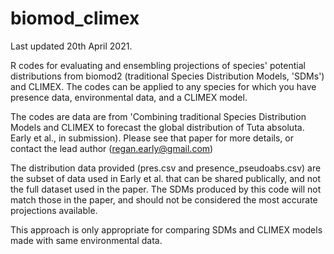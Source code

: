 # biomod_climex
Last updated 20th April 2021.

R codes for evaluating and ensembling projections of species' potential distributions from biomod2 (traditional Species Distribution Models, 'SDMs') and CLIMEX. The codes can be applied to any species for which you have presence data, environmental data, and a CLIMEX model. 

The codes are data are from 'Combining traditional Species Distribution Models and CLIMEX to forecast the global distribution of Tuta absoluta. Early et al., in submission). Please see that paper for more details, or contact the lead author (regan.early@gmail.com)

The distribution data provided (pres.csv and presence_pseudoabs.csv) are the subset of data used in Early et al. that can be shared publically, and not the full dataset used in the paper. The SDMs produced by this code will not match those in the paper, and should not be considered the most accurate projections available. 

This approach is only appropriate for comparing SDMs and CLIMEX models made with same environmental data.
